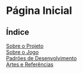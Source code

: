 # Página Inicial


## Índice
[Sobre o Projeto](1-AboutTheProject.md) <br/>
[Sobre o Jogo](2-AboutTheGame.md) <br/>
[Padrões de Desenvolvimento](3-DevPatterns.md) <br/>
[Artes e Referências](4-ArtsAndReferences.md) <br/>